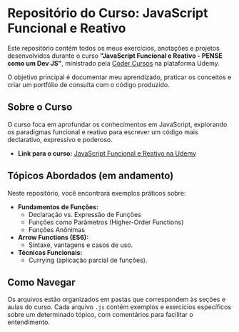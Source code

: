 # Repositório do Curso: JavaScript Funcional e Reativo

Este repositório contém todos os meus exercícios, anotações e projetos desenvolvidos durante o curso **"JavaScript Funcional e Reativo - PENSE como um Dev JS"**, ministrado pela [Coder Cursos](https://www.udemy.com/user/leonardo-moura-leitao/) na plataforma Udemy.

O objetivo principal é documentar meu aprendizado, praticar os conceitos e criar um portfólio de consulta com o código produzido.

## Sobre o Curso

O curso foca em aprofundar os conhecimentos em JavaScript, explorando os paradigmas funcional e reativo para escrever um código mais declarativo, expressivo e poderoso.

- **Link para o curso:** [JavaScript Funcional e Reativo na Udemy](https://www.udemy.com/course/javascript-funcional)

## Tópicos Abordados (em andamento)

Neste repositório, você encontrará exemplos práticos sobre:

- **Fundamentos de Funções:**
  - Declaração vs. Expressão de Funções
  - Funções como Parâmetros (Higher-Order Functions)
  - Funções Anônimas
- **Arrow Functions (ES6):**
  - Sintaxe, vantagens e casos de uso.
- **Técnicas Funcionais:**
  - Currying (aplicação parcial de funções).

## Como Navegar

Os arquivos estão organizados em pastas que correspondem às seções e aulas do curso. Cada arquivo `.js` contém exemplos e exercícios específicos sobre um determinado tópico, com comentários para facilitar o entendimento.